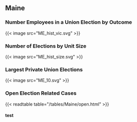 ##  Maine

### Number Employees in a Union Election by Outcome
{{< image src="ME_hist_vic.svg" >}}

### Number of Elections by Unit Size
{{< image src="ME_hist_size.svg" >}}

### Largest Private Union Elections
{{< image src="ME_10.svg" >}}

### Open Election Related Cases
{{< readtable table="/tables/Maine/open.html" >}}

#### test
